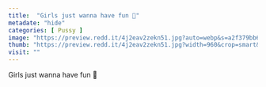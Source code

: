 ```yaml
---
title:  "Girls just wanna have fun 🍓"
metadate: "hide"
categories: [ Pussy ]
image: "https://preview.redd.it/4j2eav2zekn51.jpg?auto=webp&s=a2f379bb64965f64831b0fb374d58a40470d4a84"
thumb: "https://preview.redd.it/4j2eav2zekn51.jpg?width=960&crop=smart&auto=webp&s=2bc167f7f330eb603a2b7168d42110eaeba6cadb"
visit: ""
---
```

Girls just wanna have fun 🍓

